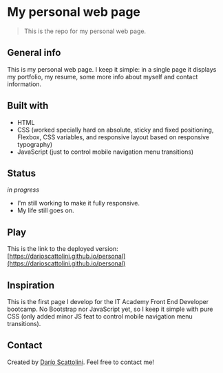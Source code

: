 # My personal web page
> This is the repo for my personal web page. 

## General info
This is my personal web page. I keep it simple: in a single page it displays my portfolio, my resume, some more info about myself and contact information.

## Built with
* HTML
* CSS (worked specially hard on absolute, sticky and fixed positioning, Flexbox, CSS variables, and responsive layout based on responsive typography)
* JavaScript (just to control mobile navigation menu transitions)

## Status
_in progress_
* I'm still working to make it fully responsive.
* My life still goes on.

## Play
This is the link to the deployed version: [https://darioscattolini.github.io/personal](https://darioscattolini.github.io/personal)

## Inspiration
This is the first page I develop for the IT Academy Front End Developer bootcamp. No Bootstrap nor JavaScript yet, so I keep it simple with pure CSS (only added minor JS feat to control mobile navigation menu transitions).

## Contact
Created by [Darío Scattolini](https://darioscattolini.github.io). Feel free to contact me!